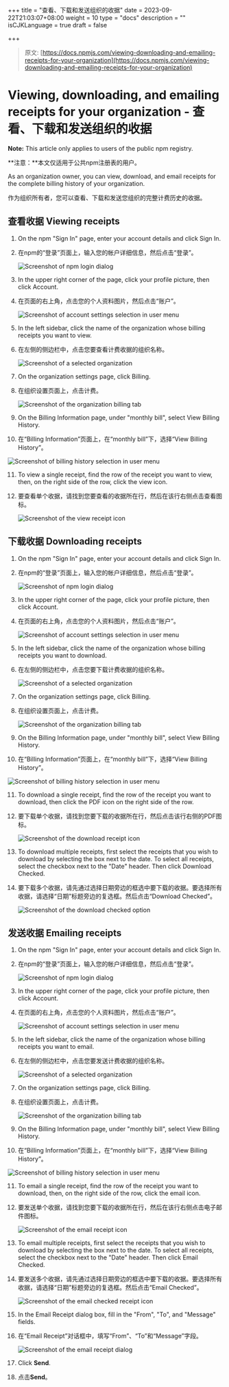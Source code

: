 +++
title = "查看、下载和发送组织的收据"
date = 2023-09-22T21:03:07+08:00
weight = 10
type = "docs"
description = ""
isCJKLanguage = true
draft = false

+++

> 原文: [https://docs.npmjs.com/viewing-downloading-and-emailing-receipts-for-your-organization](https://docs.npmjs.com/viewing-downloading-and-emailing-receipts-for-your-organization)

# Viewing, downloading, and emailing receipts for your organization - 查看、下载和发送组织的收据

**Note:** This article only applies to users of the public npm registry.

**注意：**本文仅适用于公共npm注册表的用户。

As an organization owner, you can view, download, and email receipts for the complete billing history of your organization.

​	作为组织所有者，您可以查看、下载和发送您组织的完整计费历史的收据。

## 查看收据 Viewing receipts

1. On the npm "Sign In" page, enter your account details and click Sign In.

2. 在npm的“登录”页面上，输入您的帐户详细信息，然后点击“登录”。

   ![Screenshot of npm login dialog](Viewingdownloadingandemailingreceiptsforyourorganization_img/user-login.png)

3. In the upper right corner of the page, click your profile picture, then click Account.

4. 在页面的右上角，点击您的个人资料图片，然后点击“账户”。

   ![Screenshot of account settings selection in user menu](Viewingdownloadingandemailingreceiptsforyourorganization_img/account-settings.png)

5. In the left sidebar, click the name of the organization whose billing receipts you want to view.

6. 在左侧的侧边栏中，点击您要查看计费收据的组织名称。

   ![Screenshot of a selected organization](Viewingdownloadingandemailingreceiptsforyourorganization_img/organization-selection.png)

7. On the organization settings page, click Billing.

8. 在组织设置页面上，点击计费。

   ![Screenshot of the organization billing tab](Viewingdownloadingandemailingreceiptsforyourorganization_img/organization-billing-tab.png)

9. On the Billing Information page, under "monthly bill", select View Billing History.

10. 在“Billing Information”页面上，在“monthly bill”下，选择“View Billing History”。

   ![Screenshot of billing history selection in user menu](Viewingdownloadingandemailingreceiptsforyourorganization_img/billing-history.png)

11. To view a single receipt, find the row of the receipt you want to view, then, on the right side of the row, click the view icon.

12. 要查看单个收据，请找到您要查看的收据所在行，然后在该行右侧点击查看图标。

    ![Screenshot of the view receipt icon](Viewingdownloadingandemailingreceiptsforyourorganization_img/billing-view-icon.png)

## 下载收据 Downloading receipts

1. On the npm "Sign In" page, enter your account details and click Sign In.

2. 在npm的“登录”页面上，输入您的帐户详细信息，然后点击“登录”。

   ![Screenshot of npm login dialog](Viewingdownloadingandemailingreceiptsforyourorganization_img/user-login.png)

3. In the upper right corner of the page, click your profile picture, then click Account.

4. 在页面的右上角，点击您的个人资料图片，然后点击“账户”。

   ![Screenshot of account settings selection in user menu](Viewingdownloadingandemailingreceiptsforyourorganization_img/account-settings.png)

5. In the left sidebar, click the name of the organization whose billing receipts you want to download.

6. 在左侧的侧边栏中，点击您要下载计费收据的组织名称。

   ![Screenshot of a selected organization](Viewingdownloadingandemailingreceiptsforyourorganization_img/organization-selection.png)

7. On the organization settings page, click Billing.

8. 在组织设置页面上，点击计费。

   ![Screenshot of the organization billing tab](Viewingdownloadingandemailingreceiptsforyourorganization_img/organization-billing-tab.png)

9. On the Billing Information page, under "monthly bill", select View Billing History.

10. 在“Billing Information”页面上，在“monthly bill”下，选择“View Billing History”。

   ![Screenshot of billing history selection in user menu](Viewingdownloadingandemailingreceiptsforyourorganization_img/billing-history.png)

11. To download a single receipt, find the row of the receipt you want to download, then click the PDF icon on the right side of the row.

12. 要下载单个收据，请找到您要下载的收据所在行，然后点击该行右侧的PDF图标。

    ![Screenshot of the download receipt icon](Viewingdownloadingandemailingreceiptsforyourorganization_img/billing-download-icon.png)

13. To download multiple receipts, first select the receipts that you wish to download by selecting the box next to the date. To select all receipts, select the checkbox next to the "Date" header. Then click Download Checked.

14. 要下载多个收据，请先通过选择日期旁边的框选中要下载的收据。要选择所有收据，请选择“日期”标题旁边的复选框。然后点击“Download Checked”。

    ![Screenshot of the download checked option](Viewingdownloadingandemailingreceiptsforyourorganization_img/billing-download-checked.png)

## 发送收据 Emailing receipts

1. On the npm "Sign In" page, enter your account details and click Sign In.

2. 在npm的“登录”页面上，输入您的帐户详细信息，然后点击“登录”。

   ![Screenshot of npm login dialog](Viewingdownloadingandemailingreceiptsforyourorganization_img/user-login.png)

3. In the upper right corner of the page, click your profile picture, then click Account.

4. 在页面的右上角，点击您的个人资料图片，然后点击“账户”。

   ![Screenshot of account settings selection in user menu](Viewingdownloadingandemailingreceiptsforyourorganization_img/account-settings.png)

5. In the left sidebar, click the name of the organization whose billing receipts you want to email.

6. 在左侧的侧边栏中，点击您要发送计费收据的组织名称。

   ![Screenshot of a selected organization](Viewingdownloadingandemailingreceiptsforyourorganization_img/organization-selection.png)

7. On the organization settings page, click Billing.

8. 在组织设置页面上，点击计费。

   ![Screenshot of the organization billing tab](Viewingdownloadingandemailingreceiptsforyourorganization_img/organization-billing-tab.png)

9. On the Billing Information page, under "monthly bill", select View Billing History.

10. 在“Billing Information”页面上，在“monthly bill”下，选择“View Billing History”。

   ![Screenshot of billing history selection in user menu](Viewingdownloadingandemailingreceiptsforyourorganization_img/billing-history.png)

11. To email a single receipt, find the row of the receipt you want to download, then, on the right side of the row, click the email icon.

12. 要发送单个收据，请找到您要下载的收据所在行，然后在该行右侧点击电子邮件图标。

    ![Screenshot of the email receipt icon](Viewingdownloadingandemailingreceiptsforyourorganization_img/billing-email-icon.png)

13. To email multiple receipts, first select the receipts that you wish to download by selecting the box next to the date. To select all receipts, select the checkbox next to the "Date" header. Then click Email Checked.

14. 要发送多个收据，请先通过选择日期旁边的框选中要下载的收据。要选择所有收据，请选择“日期”标题旁边的复选框。然后点击“Email Checked”。

    ![Screenshot of the email checked receipt icon](Viewingdownloadingandemailingreceiptsforyourorganization_img/billing-email-checked.png)

15. In the Email Receipt dialog box, fill in the "From", "To", and "Message" fields.

16. 在“Email Receipt”对话框中，填写“From”、“To”和“Message”字段。

    ![Screenshot of the email receipt dialog](Viewingdownloadingandemailingreceiptsforyourorganization_img/billing-email-receipt.png)

17. Click **Send**.

18. 点击**Send**。
